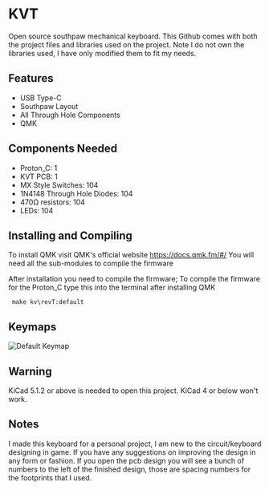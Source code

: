 # KVT
Open source southpaw mechanical keyboard. This Github comes with both the project files and libraries used on the project.
Note I do not own the libraries used, I have only modified them to fit my needs.

## Features
* USB Type-C
* Southpaw Layout
* All Through Hole Components
* QMK

## Components Needed
* Proton_C: 1
* KVT PCB: 1
* MX Style Switches: 104
* 1N4148 Through Hole Diodes: 104
* 470Ω resistors: 104
* LEDs: 104

## Installing and Compiling
To install QMK visit QMK's official website https://docs.qmk.fm/#/
You will need all the sub-modules to compile the firmware

After installation you need to compile the firmware; To compile the firmware for the Proton_C type this into the terminal after installing QMK

```
 make kv\revT:default
```
## Keymaps
![Default Keymap](https://imgur.com/nPwxzdU)

## Warning
KiCad 5.1.2 or above is needed to open this project. KiCad 4 or below won't work.

## Notes
I made this keyboard for a personal project, I am new to the circuit/keyboard designing in game. If you have any suggestions on improving the design in any form or fashion. If you open the pcb design you will see a bunch of numbers to the left of the finished design, those are spacing numbers for the footprints that I used.   
